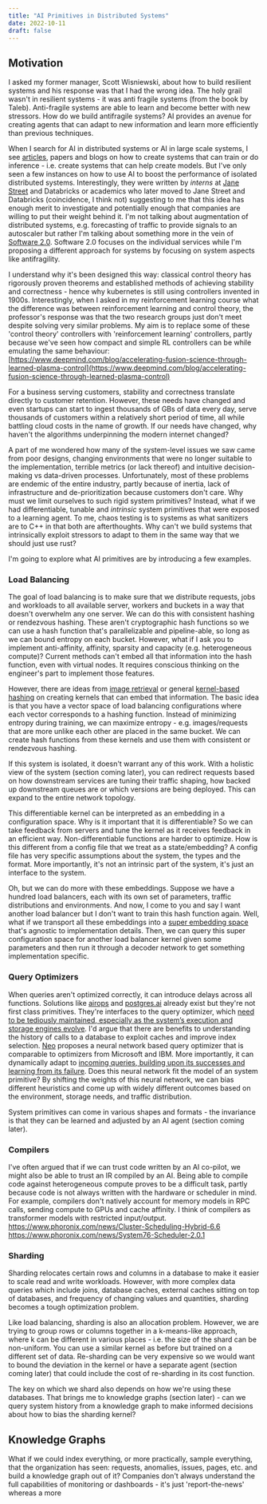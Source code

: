 ```yaml
---
title: "AI Primitives in Distributed Systems"
date: 2022-10-11
draft: false
---
```


## Motivation

I asked my former manager, Scott Wisniewski, about how to build resilient systems and his response was that I had the wrong idea. The holy grail wasn't in resilient systems - it was anti fragile systems (from the book by Taleb). Anti-fragile systems are able to learn and become better with new stressors. How do we build antifragile systems? AI provides an avenue for creating agents that can adapt to new information and learn more efficiently than previous techniques. 

When I search for AI in distributed systems or AI in large scale systems, I see [articles](https://engineering.fb.com/2021/07/15/open-source/fsdp/), papers and blogs on how to create systems that can train or do inference - i.e. create systems that can help create models. But I've only seen a few instances on how to use AI to boost the performance of isolated distributed systems. Interestingly, they were written by *interns* at [Jane Street](https://blog.janestreet.com/what-the-interns-have-wrought-2020/) and Databricks or academics who later moved to Jane Street and Databricks (coincidence, I think not) suggesting to me that this idea has enough merit to investigate and potentially enough that companies are willing to put their weight behind it. I'm not talking about augmentation of distributed systems, e.g. forecasting of traffic to provide signals to an autoscaler but rather I'm talking about something more in the vein of [Software 2.0](https://karpathy.medium.com/software-2-0-a64152b37c35). Software 2.0 focuses on the individual services while I'm proposing a different approach for systems by focusing on system aspects like antifragility.

I understand why it's been designed this way: classical control theory has rigorously proven theorems and established methods of achieving stability and correctness - hence why kubernetes is still using controllers invented in 1900s. Interestingly, when I asked in my reinforcement learning course what the difference was between reinforcement learning and control theory, the professor's response was that the two research groups just don't meet despite solving very similar problems. My aim is to replace some of these 'control theory' controllers with 'reinforcement learning' controllers, partly because we've seen how compact and simple RL controllers can be while emulating the same behaviour: [https://www.deepmind.com/blog/accelerating-fusion-science-through-learned-plasma-control](https://www.deepmind.com/blog/accelerating-fusion-science-through-learned-plasma-control)

For a business serving customers, stability and correctness translate directly to customer retention. However, these needs have changed and even startups can start to ingest thousands of GBs of data every day, serve thousands of customers within a relatively short period of time, all while battling cloud costs in the name of growth. If our needs have changed, why haven't the algorithms underpinning the modern internet changed?

A part of me wondered how many of the system-level issues we saw came from poor designs, changing environments that were no longer suitable to the implementation, terrible metrics (or lack thereof) and intuitive decision-making vs data-driven processes. Unfortunately, most of these problems are endemic of the entire industry, partly because of inertia, lack of infrastructure and de-prioritization because customers don't care. Why must we limit ourselves to such rigid system primitives? Instead, what if we had differentiable, tunable and *intrinsic* system primitives that were exposed to a learning agent. To me, chaos testing is to systems as what sanitizers are to C++ in that both are afterthoughts. Why can't we build systems that intrinsically exploit stressors to adapt to them in the same way that we should just use rust? 

I'm going to explore what AI primitives are by introducing a few examples. 

### Load Balancing

The goal of load balancing is to make sure that we distribute requests, jobs and workloads to all available server, workers and buckets in a way that doesn't overwhelm any one server. We can do this with consistent hashing or rendezvous hashing. These aren't cryptographic hash functions so we can use a hash function that's parallelizable and pipeline-able, so long as we can bound entropy on each bucket. However, what if I ask you to implement anti-affinity, affinity, sparsity and capacity (e.g. heterogeneous compute)? Current methods can't embed all that information into the hash function, even with virtual nodes. It requires conscious thinking on the engineer's part to implement those features.

However, there are ideas from [image retrieval](https://arxiv.org/pdf/2101.11282.pdf) or general [kernel-based hashing](https://ieeexplore.ieee.org/document/6247912) on creating kernels that can embed that information. The basic idea is that you have a vector space of load balancing configurations where each vector corresponds to a hashing function. Instead of minimizing entropy during training, we can maximize entropy - e.g. images/requests that are more unlike each other are placed in the same bucket. We can create hash functions from these kernels and use them with consistent or rendezvous hashing.

If this system is isolated, it doesn't warrant any of this work. With a holistic view of the system (section coming later), you can redirect requests based on how downstream services are tuning their traffic shaping, how backed up downstream queues are or which versions are being deployed. This can expand to the entire network topology.

This differentiable kernel can be interpreted as an embedding in a configuration space. Why is it important that it is differentiable? So we can take feedback from servers and tune the kernel as it receives feedback in an efficient way. Non-differentiable functions are harder to optimize. How is this different from a config file that we treat as a state/embedding? A config file has very specific assumptions about the system, the types and the format. More importantly, it's not an intrinsic part of the system, it's just an interface to the system. 

Oh, but we can do more with these embeddings. Suppose we have a hundred load balancers, each with its own set of parameters, traffic distributions and environments. And now, I come to you and say I want another load balancer but I don't want to train this hash function again. Well, what if we transport all these embeddings into a [super embedding space](https://neurips.cc/virtual/2021/workshop/21833) that's agnostic to implementation details. Then, we can query this super configuration space for another load balancer kernel given some parameters and then run it through a decoder network to get something implementation specific. 

### Query Optimizers

When queries aren't optimized correctly, it can introduce delays across all functions. Solutions like [airops](https://www.airops.com/blog/using-ai-to-optimize-your-sql-queries) and [postgres.ai](https://postgres.ai/products/joe) already exist but they're not first class primitives. They're interfaces to the query optimizer, which [need to be tediously maintained, especially as the system’s execution and storage engines evolve](https://www.vldb.org/pvldb/vol12/p1705-marcus.pdf). I'd argue that there are benefits to understanding the history of calls to a database to exploit caches and improve index selection. [Neo](https://www.vldb.org/pvldb/vol12/p1705-marcus.pdf) proposes a neural network based query optimizer that is comparable to optimizers from Microsoft and IBM. More importantly, it can dynamically adapt to [incoming queries, building upon its successes and learning from its failure](https://www.vldb.org/pvldb/vol12/p1705-marcus.pdf). Does this neural network fit the model of an system primitive? By shifting the weights of this neural network, we can bias different heuristics and come up with widely different outcomes based on the environment, storage needs, and traffic distribution. 

System primitives can come in various shapes and formats - the invariance is that they can be learned and adjusted by an AI agent (section coming later). 

### Compilers

I've often argued that if we can trust code written by an AI co-pilot, we might also be able to trust an IR compiled by an AI. Being able to compile code against heterogeneous compute proves to be a difficult task, partly because code is not always written with the hardware or scheduler in mind. For example, compilers don't natively account for memory models in RPC calls, sending compute to GPUs and cache affinity. I think of compilers as transformer models with restricted input/output. 
https://www.phoronix.com/news/Cluster-Scheduling-Hybrid-6.6
https://www.phoronix.com/news/System76-Scheduler-2.0.1

### Sharding

Sharding relocates certain rows and columns in a database to make it easier to scale read and write workloads. However, with more complex data queries which include joins, database caches, external caches sitting on top of databases, and frequency of changing values and quantities, sharding becomes a tough optimization problem. 

Like load balancing, sharding is also an allocation problem. However, we are trying to group rows or columns together in a k-means-like approach, where k can be different in various places - i.e. the size of the shard can be non-uniform. You can use a similar kernel as before but trained on a different set of data. Re-sharding can be very expensive so we would want to bound the deviation in the kernel or have a separate agent (section coming later) that could include the cost of re-sharding in its cost function. 

The key on which we shard also depends on how we're using these databases. That brings me to knowledge graphs (section later) - can we query system history from a knowledge graph to make informed decisions about how to bias the sharding kernel?

## Knowledge Graphs

What if we could index everything, or more practically, sample everything, that the organization has seen: requests, anomalies, issues, pages, etc. and build a knowledge graph out of it? Companies don't always understand the full capabilities of monitoring or dashboards - it's just 'report-the-news' whereas a more 